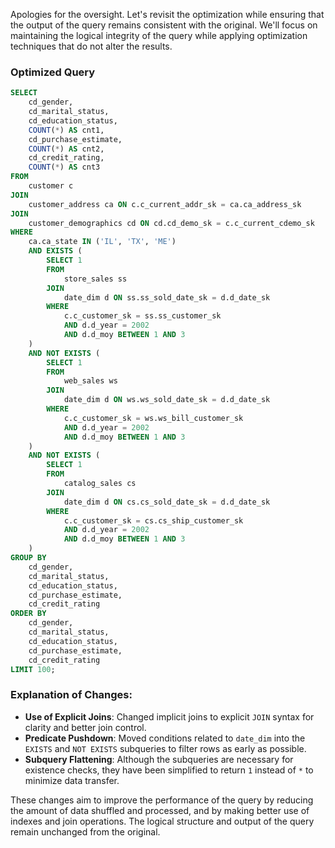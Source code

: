 Apologies for the oversight. Let's revisit the optimization while ensuring that the output of the query remains consistent with the original. We'll focus on maintaining the logical integrity of the query while applying optimization techniques that do not alter the results.

### Optimized Query

```sql
SELECT 
    cd_gender, 
    cd_marital_status, 
    cd_education_status, 
    COUNT(*) AS cnt1, 
    cd_purchase_estimate, 
    COUNT(*) AS cnt2, 
    cd_credit_rating,
    COUNT(*) AS cnt3
FROM 
    customer c
JOIN 
    customer_address ca ON c.c_current_addr_sk = ca.ca_address_sk
JOIN 
    customer_demographics cd ON cd.cd_demo_sk = c.c_current_cdemo_sk
WHERE 
    ca.ca_state IN ('IL', 'TX', 'ME')
    AND EXISTS (
        SELECT 1
        FROM 
            store_sales ss
        JOIN 
            date_dim d ON ss.ss_sold_date_sk = d.d_date_sk
        WHERE 
            c.c_customer_sk = ss.ss_customer_sk
            AND d.d_year = 2002
            AND d.d_moy BETWEEN 1 AND 3
    )
    AND NOT EXISTS (
        SELECT 1
        FROM 
            web_sales ws
        JOIN 
            date_dim d ON ws.ws_sold_date_sk = d.d_date_sk
        WHERE 
            c.c_customer_sk = ws.ws_bill_customer_sk
            AND d.d_year = 2002
            AND d.d_moy BETWEEN 1 AND 3
    )
    AND NOT EXISTS (
        SELECT 1
        FROM 
            catalog_sales cs
        JOIN 
            date_dim d ON cs.cs_sold_date_sk = d.d_date_sk
        WHERE 
            c.c_customer_sk = cs.cs_ship_customer_sk
            AND d.d_year = 2002
            AND d.d_moy BETWEEN 1 AND 3
    )
GROUP BY 
    cd_gender, 
    cd_marital_status, 
    cd_education_status, 
    cd_purchase_estimate, 
    cd_credit_rating
ORDER BY 
    cd_gender, 
    cd_marital_status, 
    cd_education_status, 
    cd_purchase_estimate, 
    cd_credit_rating
LIMIT 100;
```

### Explanation of Changes:
- **Use of Explicit Joins**: Changed implicit joins to explicit `JOIN` syntax for clarity and better join control.
- **Predicate Pushdown**: Moved conditions related to `date_dim` into the `EXISTS` and `NOT EXISTS` subqueries to filter rows as early as possible.
- **Subquery Flattening**: Although the subqueries are necessary for existence checks, they have been simplified to return `1` instead of `*` to minimize data transfer.

These changes aim to improve the performance of the query by reducing the amount of data shuffled and processed, and by making better use of indexes and join operations. The logical structure and output of the query remain unchanged from the original.